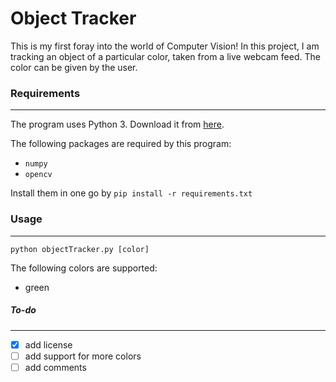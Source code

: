 # Object Tracker

This is my first foray into the world of Computer Vision! In this project, I am tracking an object of a particular color, taken from a live webcam feed. The color can be given by the user.

### Requirements
---
The program uses Python 3. Download it from [here](https://www.python.org/downloads/).

The following packages are required by this program:
* `numpy`
* `opencv` 

Install them in one go by `pip install -r requirements.txt`

### Usage
---
`python objectTracker.py [color]`

The following colors are supported:
  * green

##### To-do
---
- [X] add license
- [ ] add support for more colors
- [ ] add comments
